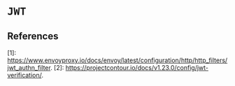 # `JWT`


## References

[1]: <https://www.envoyproxy.io/docs/envoy/latest/configuration/http/http_filters/jwt_authn_filter>.
[2]: <https://projectcontour.io/docs/v1.23.0/config/jwt-verification/>.
